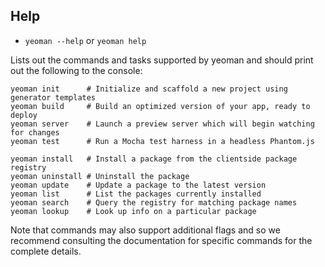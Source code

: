 
## Help

* `yeoman --help` or `yeoman help`

Lists out the commands and tasks supported by yeoman and should print out the following to the console:

```shell
yeoman init      # Initialize and scaffold a new project using generator templates
yeoman build     # Build an optimized version of your app, ready to deploy
yeoman server    # Launch a preview server which will begin watching for changes
yeoman test      # Run a Mocha test harness in a headless Phantom.js

yeoman install   # Install a package from the clientside package registry
yeoman uninstall # Uninstall the package
yeoman update    # Update a package to the latest version
yeoman list      # List the packages currently installed
yeoman search    # Query the registry for matching package names
yeoman lookup    # Look up info on a particular package 
```

Note that commands may also support additional flags and so we recommend consulting the documentation for specific
commands for the complete details.